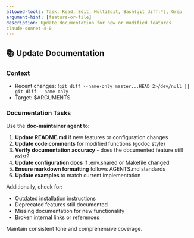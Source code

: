 ```yaml
---
allowed-tools: Task, Read, Edit, MultiEdit, Bash(git diff:*), Grep
argument-hint: [feature-or-file]
description: Update documentation for new or modified features
claude-sonnet-4-0
---
```


## 📚 Update Documentation

### Context
- Recent changes: !`git diff --name-only master...HEAD 2>/dev/null || git diff --name-only`
- Target: $ARGUMENTS

### Documentation Tasks

Use the **doc-maintainer agent** to:

1. **Update README.md** if new features or configuration changes
2. **Update code comments** for modified functions (godoc style)
3. **Verify documentation accuracy** - does the documented feature still exist?
4. **Update configuration docs** if .env.shared or Makefile changed
5. **Ensure markdown formatting** follows AGENTS.md standards
6. **Update examples** to match current implementation

Additionally, check for:
- Outdated installation instructions
- Deprecated features still documented
- Missing documentation for new functionality
- Broken internal links or references

Maintain consistent tone and comprehensive coverage.
